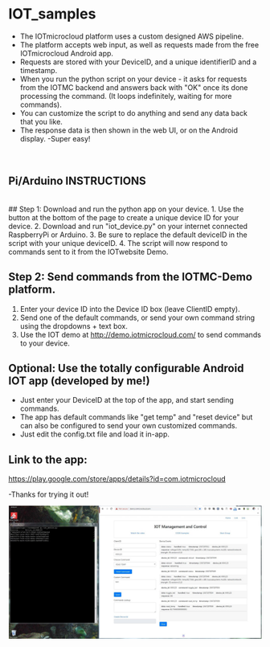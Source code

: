 # IOT_samples
* The IOTmicrocloud platform uses a custom designed AWS pipeline.  
* The platform accepts web input, as well as requests made from the free IOTmicrocloud Android app. 
* Requests are stored with your DeviceID, and a unique identifierID and a timestamp.
* When you run the python script on your device - it asks for requests from the IOTMC backend and answers back with "OK" once its done processing the command. (It loops indefinitely, waiting for more commands).
* You can customize the script to do anything and send any data back that you like.
* The response data is then shown in the web UI, or on the Android display.
-Super easy!
<br/><br/><br/>


## Pi/Arduino INSTRUCTIONS
<br/>
## Step 1: Download and run the python app on your device.
1. Use the button at the bottom of the page to create a unique device ID for your device.  
2. Download and run "iot_device.py" on your internet connected RaspberryPi or Arduino.
3. Be sure to replace the default deviceID in the script with  your unique deviceID.
4. The script will now respond to commands sent to it from the IOTwebsite Demo.

## Step 2: Send commands from the IOTMC-Demo platform.
1. Enter your device ID into the Device ID box  (leave ClientID empty).
2. Send one of the default commands, or send your own command string using the dropdowns + text box.
3. Use the IOT demo at http://demo.iotmicrocloud.com/ to send commands to your device.


## Optional: Use the totally configurable Android IOT app (developed by me!)
* Just enter your DeviceID at the top of the app, and start sending commands.
* The app has default commands like "get temp" and "reset device" but can also be configured to send your own customized commands.
* Just edit the config.txt file and load it in-app. 

## Link to the app:
https://play.google.com/store/apps/details?id=com.iotmicrocloud

-Thanks for trying it out!


![Demo](platform_working.JPG)
